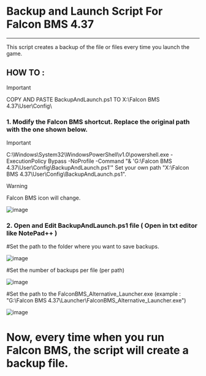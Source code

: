 # Backup and Launch Script For Falcon BMS 4.37
---
This script creates a backup of the file or files every time you launch the game.



## HOW TO :

> [!IMPORTANT]
> COPY AND PASTE BackupAndLaunch.ps1 TO X:\Falcon BMS 4.37\User\Config\ 

### 1. Modify the Falcon BMS shortcut. Replace the original path with the one shown below.
> [!IMPORTANT]
> C:\Windows\System32\WindowsPowerShell\v1.0\powershell.exe -ExecutionPolicy Bypass -NoProfile -Command "& 'G:\Falcon BMS 4.37\User\Config\BackupAndLaunch.ps1'"
> Set your own path "X:\Falcon BMS 4.37\User\Config\BackupAndLaunch.ps1".
   
   > [!WARNING]
> Falcon BMS icon will change.
> 

   ![image](https://github.com/user-attachments/assets/8b93f276-e4c6-4400-abe7-c68524e049e5)


### 2. Open and Edit BackupAndLaunch.ps1 file ( Open in txt editor like NotePad++ )

   #Set the path to the folder where you want to save backups.

   ![image](https://github.com/user-attachments/assets/b8afd024-605e-4538-95bf-8012e675654e)


   #Set the number of backups per file (per path)

   ![image](https://github.com/user-attachments/assets/aa96ed37-98b5-4ff4-be31-8b93fcd93c9d)


   #Set the path to the FalconBMS_Alternative_Launcher.exe (example : "G:\Falcon BMS 4.37\Launcher\FalconBMS_Alternative_Launcher.exe")

   ![image](https://github.com/user-attachments/assets/86c9ed15-f98a-4319-95ac-0d464106f31a)


   #  Now, every time when you run Falcon BMS, the script will create a backup file.




   


   


   


